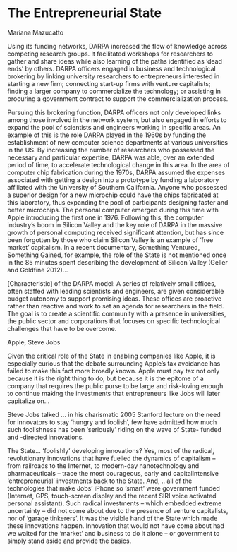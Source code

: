 # The Entrepreneurial State

Mariana Mazucatto

Using its funding networks, DARPA increased the flow of knowledge
across competing research groups. It facilitated workshops for
researchers to gather and share ideas while also learning of the paths
identified as ‘dead ends’ by others. DARPA officers engaged in
business and technological brokering by linking university researchers
to entrepreneurs interested in starting a new firm; connecting
start-up firms with venture capitalists; finding a larger company to
commercialize the technology; or assisting in procuring a government
contract to support the commercialization process.

Pursuing this brokering function, DARPA officers not only developed
links among those involved in the network system, but also engaged in
efforts to expand the pool of scientists and engineers working in
specific areas. An example of this is the role DARPA played in the
1960s by funding the establishment of new computer science departments
at various universities in the US. By increasing the number of
researchers who possessed the necessary and particular expertise,
DARPA was able, over an extended period of time, to accelerate
technological change in this area. In the area of computer chip
fabrication during the 1970s, DARPA assumed the expenses associated
with getting a design into a prototype by funding a laboratory
affiliated with the University of Southern California. Anyone who
possessed a superior design for a new microchip could have the chips
fabricated at this laboratory, thus expanding the pool of participants
designing faster and better microchips.  The personal computer emerged
during this time with Apple introducing the first one in 1976.
Following this, the computer industry’s boom in Silicon Valley
and the key role of DARPA in the massive growth of personal computing
received significant attention, but has since been forgotten by those
who claim Silicon Valley is an example of ‘free market’ capitalism. In
a recent documentary, Something Ventured, Something Gained, for
example, the role of the State is not mentioned once in the 85 minutes
spent describing the development of Silicon Valley (Geller and
Goldfine 2012)...

[Characteristic] of the DARPA model: A series of relatively small
offices, often staffed with leading scientists and engineers, are
given considerable budget autonomy to support promising ideas. These
offices are proactive rather than reactive and work to set an agenda
for researchers in the field. The goal is to create a scientific
community with a presence in universities, the public sector and
corporations that focuses on specific technological challenges that
have to be overcome.

<a name='jobs'/>

Apple, Steve Jobs

Given the critical role of the State in enabling companies like Apple,
it is especially curious that the debate surrounding Apple’s tax
avoidance has failed to make this fact more broadly known. Apple must
pay tax not only because it is the right thing to do, but because it
is the epitome of a company that requires the public purse to be large
and risk-loving enough to continue making the investments that
entrepreneurs like Jobs will later capitalize on...

Steve Jobs talked ... in his charismatic 2005 Stanford lecture on the
need for innovators to stay ‘hungry and foolish’, few have admitted
how much such foolishness has been ‘seriously’ riding on the wave of
State- funded and -directed innovations.

The State... ‘foolishly’ developing innovations? Yes, most of the
radical, revolutionary innovations that have fuelled the dynamics of
capitalism – from railroads to the Internet, to modern-day
nanotechnology and pharmaceuticals – trace the most courageous, early
and capitalintensive ‘entrepreneurial’ investments back to the
State. And, .. all of the technologies that make Jobs’ iPhone so
‘smart’ were government funded (Internet, GPS, touch-screen display
and the recent SIRI voice activated personal assistant). Such radical
investments – which embedded extreme uncertainty – did not come about
due to the presence of venture capitalists, nor of ‘garage
tinkerers’. It was the visible hand of the State which made these
innovations happen. Innovation that would not have come about had we
waited for the ‘market’ and business to do it alone – or government to
simply stand aside and provide the basics.

